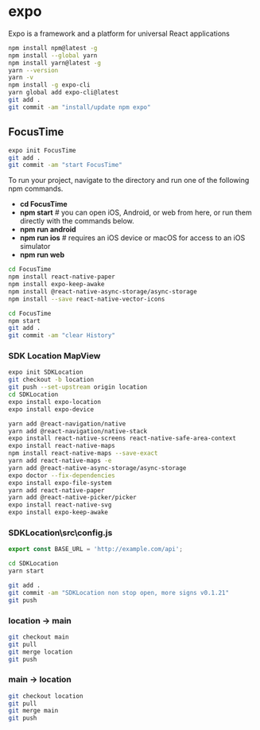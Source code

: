 # expo

Expo is a framework and a platform for universal React applications

```bash
npm install npm@latest -g
npm install --global yarn
npm install yarn@latest -g 
yarn --version
yarn -v
npm install -g expo-cli
yarn global add expo-cli@latest
git add .
git commit -am "install/update npm expo"
```

## FocusTime

```bash
expo init FocusTime
git add .
git commit -am "start FocusTime"
```

To run your project, navigate to the directory and run one of the following npm commands.

- **cd FocusTime**
- **npm start** # you can open iOS, Android, or web from here, or run them directly with the commands below.
- **npm run android**
- **npm run ios** # requires an iOS device or macOS for access to an iOS simulator
- **npm run web**

```bash
cd FocusTime
npm install react-native-paper
npm install expo-keep-awake
npm install @react-native-async-storage/async-storage
npm install --save react-native-vector-icons
```

```bash
cd FocusTime
npm start
git add .
git commit -am "clear History"
```

### SDK Location MapView

```bash
expo init SDKLocation
git checkout -b location
git push --set-upstream origin location
cd SDKLocation
expo install expo-location
expo install expo-device

yarn add @react-navigation/native
yarn add @react-navigation/native-stack
expo install react-native-screens react-native-safe-area-context
expo install react-native-maps
npm install react-native-maps --save-exact
yarn add react-native-maps -e
yarn add @react-native-async-storage/async-storage
expo doctor --fix-dependencies
expo install expo-file-system
yarn add react-native-paper
yarn add @react-native-picker/picker
expo install react-native-svg
expo install expo-keep-awake
```

### SDKLocation\src\config.js

```ts
export const BASE_URL = 'http://example.com/api';
```

```bash
cd SDKLocation
yarn start
```

```bash
git add .
git commit -am "SDKLocation non stop open, more signs v0.1.21"
git push
```

### location -> main

```bash
git checkout main
git pull
git merge location
git push
```

### main -> location

```bash
git checkout location
git pull
git merge main
git push
```
